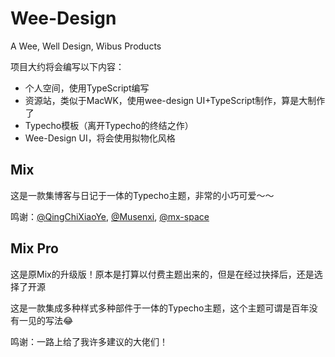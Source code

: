 # Wee-Design 

A Wee, Well Design, Wibus Products

项目大约将会编写以下内容：

- 个人空间，使用TypeScript编写
- 资源站，类似于MacWK，使用wee-design UI+TypeScript制作，算是大制作了
- Typecho模板（离开Typecho的终结之作）
- Wee-Design UI，将会使用拟物化风格

## Mix

这是一款集博客与日记于一体的Typecho主题，非常的小巧可爱～～

鸣谢：[@QingChiXiaoYe](https://github.com/QingChiXiaoYe), [@Musenxi](https://github.com/Musenxi), [@mx-space](https://github.com/mx-space)

## Mix Pro

这是原Mix的升级版！原本是打算以付费主题出来的，但是在经过抉择后，还是选择了开源

这是一款集成多种样式多种部件于一体的Typecho主题，这个主题可谓是百年没有一见的写法😂

鸣谢：一路上给了我许多建议的大佬们！
